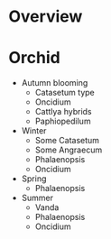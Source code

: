 # Overview

# Orchid

- Autumn blooming
    + Catasetum type
    + Oncidium
    + Cattlya hybrids
    + Paphiopedilum
- Winter
    + Some Catasetum
    + Some Angraecum
    + Phalaenopsis
    + Oncidium
- Spring
    + Phalaenopsis
- Summer
    + Vanda
    + Phalaenopsis
    + Oncidium
